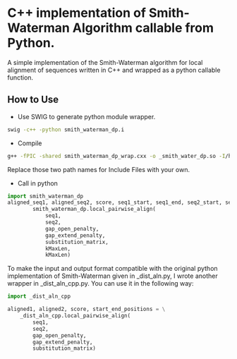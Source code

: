 # C++ implementation of Smith-Waterman Algorithm callable from Python.
A simple implementation of the Smith-Waterman algorithm for local alignment of sequences written in C++ and wrapped as a python callable function.

## How to Use
* Use SWIG to generate python module wrapper.
```bash
swig -c++ -python smith_waterman_dp.i
```

* Compile
```bash
g++ -fPIC -shared smith_waterman_dp_wrap.cxx -o _smith_water_dp.so -I/home/safpla/.local/lib/python2.7/site-packages/numpy/core/include/  -I/usr/include/python2.7/ -lpython2.7
```
Replace those two path names for Include Files with your own.

* Call in python
```python
import smith_waterman_dp
aligned_seq1, aligned_seq2, score, seq1_start, seq1_end, seq2_start, seq2_end = \
        smith_waterman_dp.local_pairwise_align(
            seq1,
            seq2,
            gap_open_penalty,
            gap_extend_penalty,
            substitution_matrix,
            kMaxLen,
            kMaxLen)
```
To make the input and output format compatible with the original python implementation of Smith-Waterman given in _dist_aln.py, I wrote another wrapper in _dist_aln_cpp.py. You can use it in the following way:
```python
import _dist_aln_cpp

aligned1, aligned2, score, start_end_positions = \
    _dist_aln_cpp.local_pairwise_align(
        seq1,
        seq2,
        gap_open_penalty,
        gap_extend_penalty,
        substitution_matrix)

```


